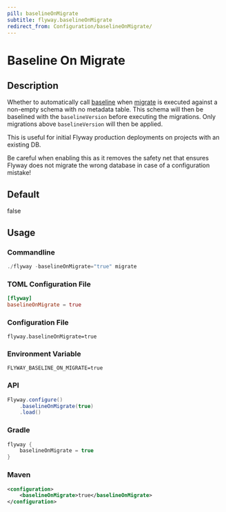 ```yaml
---
pill: baselineOnMigrate
subtitle: flyway.baselineOnMigrate
redirect_from: Configuration/baselineOnMigrate/
---
```


# Baseline On Migrate

## Description
Whether to automatically call [baseline](Commands/baseline) when [migrate](Commands/migrate) is executed against a non-empty schema with no metadata table. This schema will then be baselined with the `baselineVersion` before executing the migrations. Only migrations above `baselineVersion` will then be applied.

This is useful for initial Flyway production deployments on projects with an existing DB.

Be careful when enabling this as it removes the safety net that ensures Flyway does not migrate the wrong database in case of a configuration mistake!

## Default
false

## Usage

### Commandline
```powershell
./flyway -baselineOnMigrate="true" migrate
```

### TOML Configuration File
```toml
[flyway]
baselineOnMigrate = true
```

### Configuration File
```properties
flyway.baselineOnMigrate=true
```

### Environment Variable
```properties
FLYWAY_BASELINE_ON_MIGRATE=true
```

### API
```java
Flyway.configure()
    .baselineOnMigrate(true)
    .load()
```

### Gradle
```groovy
flyway {
    baselineOnMigrate = true
}
```

### Maven
```xml
<configuration>
    <baselineOnMigrate>true</baselineOnMigrate>
</configuration>
```
